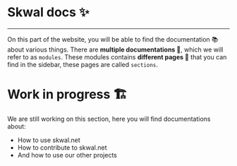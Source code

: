 <h1 centered>Skwal docs ✨</h1>

<hr breakbox>

On this part of the website, you will be able to find the documentation 📚 about various things.
There are **multiple documentations 📖**, which we will refer to as `modules`.
These modules contains **different pages 📄** that you can find in the sidebar, these pages are called `sections`.

# Work in progress 🏗️

We are still working on this section, here you will find documentations about:

- How to use skwal.net
- How to contribute to skwal.net
- And how to use our other projects
